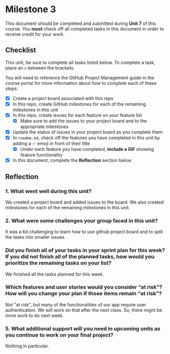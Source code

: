 # Milestone 3

This document should be completed and submitted during **Unit 7** of this course. You **must** check off all completed tasks in this document in order to receive credit for your work.

## Checklist

This unit, be sure to complete all tasks listed below. To complete a task, place an `x` between the brackets.

You will need to reference the GitHub Project Management guide in the course portal for more information about how to complete each of these steps.

- [x] Create a project board associated with this repo
- [x] In this repo, create GitHub milestones for each of the remaining milestones in this unit
- [x] In this repo, create issues for each feature on your feature list
  - [x] Make sure to add the issues to your project board and to the appropriate milestones
- [x] Update the status of issues in your project board as you complete them
- [x] In `readme.md`, check off the features you have completed in this unit by adding a ✅ emoji in front of their title
  - [x] Under each feature you have completed, **include a GIF** showing feature functionality
- [X] In this document, complete the **Reflection** section below

## Reflection

### 1. What went well during this unit?

We created a project board and added issues to the board. We also created milestones for each of the remaining milestones in this unit. 

### 2. What were some challenges your group faced in this unit?

It was a bit challenging to learn how to use github project board and to split the tasks into smaller issues.

### Did you finish all of your tasks in your sprint plan for this week? If you did not finish all of the planned tasks, how would you prioritize the remaining tasks on your list?

We finished all the tasks planned for this week.

### Which features and user stories would you consider “at risk”? How will you change your plan if those items remain “at risk”?

Not "at risk", but many of the functionalities of our app require user authentication. We will work on that after the next class. So, there might be more work to do next week.

### 5. What additional support will you need in upcoming units as you continue to work on your final project?

Nothing in particular.